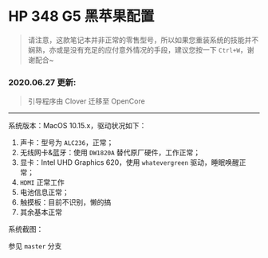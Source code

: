 # HP 348 G5 黑苹果配置

> 请注意，这款笔记本并非正常的零售型号，所以如果您重装系统的技能并不娴熟，亦或是没有充足的应付意外情况的手段，建议您按一下 `Ctrl+W`，谢谢配合~

### 2020.06.27 更新:

> 引导程序由 Clover 迁移至 OpenCore

---

系统版本：MacOS 10.15.x，驱动状况如下：

1. 声卡：型号为 `ALC236`，正常；
2. 无线网卡&蓝牙：使用 `DW1820A` 替代原厂硬件，工作正常；
3. 显卡：Intel UHD Graphics 620，使用    `whatevergreen` 驱动，睡眠唤醒正常；
4. `HDMI` 正常工作
5. 电池信息正常；
6. 触摸板：目前不识别，懒的搞
7. 其余基本正常

系统截图：

 参见 `master` 分支
